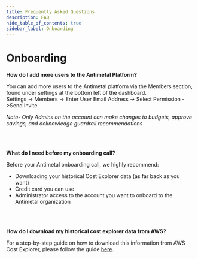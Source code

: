 ```yaml
---
title: Frequently Asked Questions
description: FAQ
hide_table_of_contents: true
sidebar_label: Onboarding
---
```


# Onboarding

**How do I add more users to the Antimetal Platform?**  

You can add more users to the Antimetal platform via the Members section, found under settings at the bottom left of the dashboard.  
Settings -> Members -> Enter User Email Address -> Select Permission ->Send Invite  

*Note- Only Admins on the account can make changes to budgets, approve savings, and acknowledge guardrail recommendations*  

<br></br>

**What do I need before my onboarding call?**  

Before your Antimetal onboarding call, we highly recommend:  
- Downloading your historical Cost Explorer data (as far back as you want)  
- Credit card you can use  
- Administrator access to the account you want to onboard to the Antimetal organization  

<br></br>

**How do I download my historical cost explorer data from AWS?**  

For a step-by-step guide on how to download this information from AWS Cost Explorer, please follow the guide [here](/onboarding/csv.md).  

<br></br>